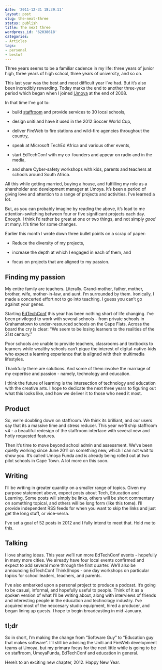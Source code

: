 ```yaml
---
date: '2011-12-31 18:39:11'
layout: post
slug: the-next-three
status: publish
title: The next three
wordpress_id: '62038618'
categories:
- Articles
tags:
- personal
- bestof
---
```


Three years seems to be a familiar cadence in my life: three years of junior high, three years of high school, three years of university, and so on.

This last year was the best and most difficult year I’ve had. But it’s also been incredibly rewarding. Today marks the end to another three-year period which began when I joined [Umoya](http://umoya.net) at the end of 2008.

In that time I’ve got to:



	
  * build [staffroom](http://www.mystaffroom.net) and provide services to 30 local schools,

	
  * design uniti and have it used in the 2012 Soccer World Cup,

	
  * deliver FireWeb to fire stations and wild-fire agencies throughout the country,

	
  * speak at Microsoft TechEd Africa and various other events,

	
  * start EdTechConf with my co-founders and appear on radio and in the media,

	
  * and share Cyber-safety workshops with kids, parents and teachers at schools around South Africa.


All this while getting married, buying a house, and fulfilling my role as a shareholder and development manager at Umoya. It’s been a period of giving love and attention to a range of projects and activities. I’ve learned a lot.

But, as you can probably imagine by reading the above, it’s lead to me attention-switching between four or five significant projects each day. Enough. I think I’d rather be great at one or two things, and not simply _good_ at many. It’s time for some changes.

Earlier this month I wrote down three bullet points on a scrap of paper:



	
  * Reduce the diversity of my projects,

	
  * increase the depth at which I engaged in each of them, and

	
  * focus on projects that are aligned to my passion.




## Finding my passion


My entire family are teachers. Literally. Grand-mother, father, mother, brother, wife, mother-in-law, and aunt. I’m surrounded by them. Ironically, I made a concerted effort not to go into teaching. I guess you can’t go against your genes.

Starting [EdTechConf](http://www.edtechconf.com) this year has been nothing short of life changing. I’ve been privileged to work with several schools - from private schools in Grahamstown to under-resourced schools on the Cape Flats. Across the board the cry is clear: “We seem to be losing learners to the realities of the 21st century.”

Poor schools are unable to provide teachers, classrooms and textbooks to learners while wealthy schools can’t pique the interest of digital-native-kids who expect a learning experience that is aligned with their multimedia lifestyles.

Thankfully there are solutions. And some of them involve the marriage of my expertise and passion - namely, technology and education.

I think the future of learning is the intersection of technology and education with the creative arts. I hope to dedicate the next three years to figuring out what this looks like, and how we deliver it to those who need it most.


## Product


So, we’re doubling down on staffroom. We think its brilliant, and our users say that its a massive time and stress reducer. This year we’ll ship staffroom v4 - a beautiful redesign of the staffroom interface with several new and hotly requested features.

Then it’s time to move beyond school admin and assessment. We’ve been quietly working since June 2011 on something new, which I can not wait to show you. It’s called Umoya Funda and is already being rolled out at two pilot schools in Cape Town. A lot more on this soon.


## Writing


I’ll be writing in greater quantity on a smaller range of topics. Given my purpose statement above, expect posts about Tech, Education and Learning. Some posts will simply be links, others will be short commentary on something topical, and others will be long form (like this tome). I’ll provide independent RSS feeds for when you want to skip the links and just get the long stuff, or vice-versa.

I’ve set a goal of 52 posts in 2012 and I fully intend to meet that. Hold me to this.


## Talking


I love sharing ideas. This year we’ll run more EdTechConf events - hopefully in many more cities. We already have four local events confirmed and expect to add several more through the first quarter. We’ll also be announcing EdTechConf ThinkShops - one day workshops on particular topics for school leaders, teachers, and parents.

I’ve also embarked upon a personal project to produce a podcast. It’s going to be casual, informal, and hopefully useful to people. Think of it as a spoken version of what I’ll be writing about, along with interviews of friends and interesting people in the education and technology industry. I’ve acquired most of the neccesary studio equipment, hired a producer, and began lining up guests. I hope to begin broadcasting in mid-January.


## tl;dr


So in short, I’m making the change from “Software Guy” to “Education guy that makes software”. I’ll still be advising the Uniti and FireWeb development teams at Umoya, but my primary focus for the next little while is going to be on staffroom, UmoyaFunda, EdTechConf and education in general.

Here’s to an exciting new chapter, 2012. Happy New Year.
